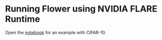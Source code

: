 # Running Flower using NVIDIA FLARE Runtime

Open the [notebook](./flower_cifar10.ipynb) for an example with CIFAR-10.

